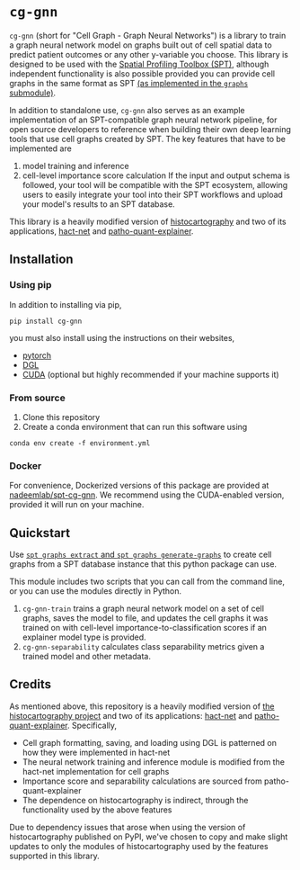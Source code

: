 # `cg-gnn`

`cg-gnn` (short for "Cell Graph - Graph Neural Networks") is a library to train a graph neural network model on graphs built out of cell spatial data to predict patient outcomes or any other y-variable you choose. This library is designed to be used with the [Spatial Profiling Toolbox (SPT)](https://github.com/nadeemlab/SPT), although independent functionality is also possible provided you can provide cell graphs in the same format as SPT [(as implemented in the `graphs` submodule)](https://github.com/nadeemlab/SPT/tree/main/spatialprofilingtoolbox/graphs).

In addition to standalone use, `cg-gnn` also serves as an example implementation of an SPT-compatible graph neural network pipeline, for open source developers to reference when building their own deep learning tools that use cell graphs created by SPT. The key features that have to be implemented are
1. model training and inference
2. cell-level importance score calculation
If the input and output schema is followed, your tool will be compatible with the SPT ecosystem, allowing users to easily integrate your tool into their SPT workflows and upload your model's results to an SPT database.

This library is a heavily modified version of [histocartography](https://github.com/BiomedSciAI/histocartography) and two of its applications, [hact-net](https://github.com/histocartography/hact-net) and [patho-quant-explainer](https://github.com/histocartography/patho-quant-explainer).

## Installation

### Using pip

In addition to installing via pip,
```
pip install cg-gnn
```
you must also install using the instructions on their websites,
* [pytorch](https://pytorch.org/get-started/locally/)
* [DGL](https://www.dgl.ai/pages/start.html)
* [CUDA](https://anaconda.org/nvidia/cudatoolkit) (optional but highly recommended if your machine supports it)

### From source

1. Clone this repository
2. Create a conda environment that can run this software using
```
conda env create -f environment.yml
```

### Docker

For convenience, Dockerized versions of this package are provided at [nadeemlab/spt-cg-gnn](https://hub.docker.com/repository/docker/nadeemlab/spt-cg-gnn/general). We recommend using the CUDA-enabled version, provided it will run on your machine.

## Quickstart

Use [`spt graphs extract` and `spt graphs generate-graphs`](https://github.com/nadeemlab/SPT/tree/main/spatialprofilingtoolbox/graphs) to create cell graphs from a SPT database instance that this python package can use.

This module includes two scripts that you can call from the command line, or you can use the modules directly in Python.
1. `cg-gnn-train` trains a graph neural network model on a set of cell graphs, saves the model to file, and updates the cell graphs it was trained on with cell-level importance-to-classification scores if an explainer model type is provided.
2. `cg-gnn-separability` calculates class separability metrics given a trained model and other metadata.

## Credits

As mentioned above, this repository is a heavily modified version of [the histocartography project](https://github.com/BiomedSciAI/histocartography) and two of its applications: [hact-net](https://github.com/histocartography/hact-net) and [patho-quant-explainer](https://github.com/histocartography/patho-quant-explainer). Specifically,

* Cell graph formatting, saving, and loading using DGL is patterned on how they were implemented in hact-net
* The neural network training and inference module is modified from the hact-net implementation for cell graphs
* Importance score and separability calculations are sourced from patho-quant-explainer
* The dependence on histocartography is indirect, through the functionality used by the above features

Due to dependency issues that arose when using the version of histocartography published on PyPI, we've chosen to copy and make slight updates to only the modules of histocartography used by the features supported in this library.
